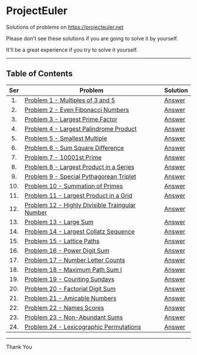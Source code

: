 # ProjectEuler

Solutions of problems on https://projecteuler.net

Please don't see these solutions if you are going to solve it by yourself.

It'll be a great experience if you try to solve it yourself.

---

## Table of Contents

| Ser | Problem | Solution |
|:---:|---------|----------|
| 1. | [Problem 1 - Multiples of 3 and 5](https://projecteuler.net/problem=1) | [Answer](Problem-0001-Multiples-of-3-or-5.py) |
| 2. | [Problem 2 - Even Fibonacci Numbers](https://projecteuler.net/problem=2) | [Answer](Problem-0002-Even-Fibonacci-Numbers.py) |
| 3. | [Problem 3 - Largest Prime Factor](https://projecteuler.net/problem=3) | [Answer](Problem-0003-Largest-Prime-Factor.py) |
| 4. | [Problem 4 - Largest Palindrome Product](https://projecteuler.net/problem=4) | [Answer](Problem-0004-Largest-Palindrome-Product.py) |
| 5. | [Problem 5 - Smallest Multiple](https://projecteuler.net/problem=5) | [Answer](Problem-0005-Smallest-Multiple.py) |
| 6. | [Problem 6 - Sum Square Difference](https://projecteuler.net/problem=6) | [Answer](Problem-0006-Sum-Square-Difference.py) |
| 7. | [Problem 7 - 10001st Prime](https://projecteuler.net/problem=7) | [Answer](Problem-0007-10001st-Prime.py) |
| 8. | [Problem 8 - Largest Product in a Series](https://projecteuler.net/problem=8) | [Answer](Problem-0008-Largest-Product-in-a-Series.py) |
| 9. | [Problem 9 - Special Pythagorean Triplet](https://projecteuler.net/problem=9) | [Answer](Problem-0009-Special-Pythagorean-Triplet.py) |
| 10. | [Problem 10 - Summation of Primes](https://projecteuler.net/problem=10) | [Answer](Problem-0010-Summation-of-Primes.py) |
| 11. | [Problem 11 - Largest Product in a Grid](https://projecteuler.net/problem=11) | [Answer](Problem-0011-Largest-Product-in-a-Grid.py) |
| 12. | [Problem 12 - Highly Divisible Traingular Number](https://projecteuler.net/problem=12) | [Answer](Problem-0012-Highly-Divisible-Traingular-Number.py) |
| 13. | [Problem 13 - Large Sum](https://projecteuler.net/problem=13) | [Answer](Problem-0013-Large-Sum.py) |
| 14. | [Problem 14 - Largest Collatz Sequence](https://projecteuler.net/problem=14) | [Answer](Problem-0014-Largest-Collatz-Sequence.py) |
| 15. | [Problem 15 - Lattice Paths](https://projecteuler.net/problem=15) | [Answer](Problem-0015-Lattice-Paths.py) |
| 16. | [Problem 16 - Power Digit Sum](https://projecteuler.net/problem=16) | [Answer](Problem-016-Power-Digit-Sum.py) |
| 17. | [Problem 17 - Number Letter Counts](https://projecteuler.net/problem=17) | [Answer](Problem-0017-Number-Letter-Counts.py) |
| 18. | [Problem 18 - Maximum Path Sum I](https://projecteuler.net/problem=18) | [Answer](Problem-0018-Maximum-Path-Sum-I.py) |
| 19. | [Problem 19 - Counting Sundays](https://projecteuler.net/problem=19) | [Answer](Problem-0019-Counting-Sundays.py) |
| 20. | [Problem 20 - Factorial Digit Sum](https://projecteuler.net/problem=20) | [Answer](Problem-0020-Factorial-Digit-Sum.py) |
| 21. | [Problem 21 - Amicable Numbers](https://projecteuler.net/problem=21) | [Answer](Problem-0021-Amicable-Numbers.py) |
| 22. | [Problem 22 - Names Scores](https://projecteuler.net/problem=22) | [Answer](Problem-0022-Names-Scores.py) |
| 23. | [Problem 23 - Non-Abundant Sums](https://projecteuler.net/problem=23) | [Answer](Problem-0023-Non-Abundant-Sums.py) |
| 24. | [Problem 24 - Lexicographic Permutations](https://projecteuler.net/problem=23) | [Answer](Problem-0024-Lexicographic-Permutations.py) |

---

Thank You
